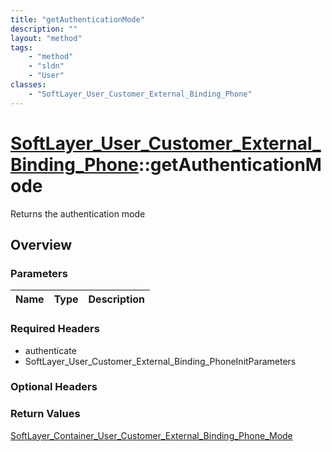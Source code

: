 ```yaml
---
title: "getAuthenticationMode"
description: ""
layout: "method"
tags:
    - "method"
    - "sldn"
    - "User"
classes:
    - "SoftLayer_User_Customer_External_Binding_Phone"
---
```

# [SoftLayer_User_Customer_External_Binding_Phone](/reference/services/SoftLayer_User_Customer_External_Binding_Phone)::getAuthenticationMode

Returns the authentication mode


## Overview 


### Parameters 
|Name | Type | Description |
| --- | --- | --- |


### Required Headers
* authenticate
* SoftLayer_User_Customer_External_Binding_PhoneInitParameters

### Optional Headers

### Return Values
<a href='/reference/datatypes/SoftLayer_Container_User_Customer_External_Binding_Phone_Mode'>SoftLayer_Container_User_Customer_External_Binding_Phone_Mode </a>

